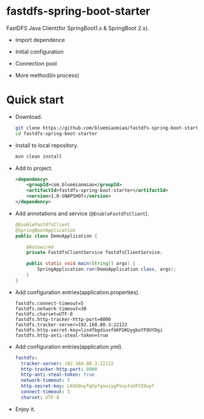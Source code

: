 # fastdfs-spring-boot-starter

FastDFS Java Client(for SpringBoot1.x & SpringBoot 2.x).

* Import dependence

* Initial configuration

* Connection pool

* More method(in process)

# Quick start

* Download.

    ```bash
    git clone https://github.com/bluemiaomiao/fastdfs-spring-boot-starter.git
    cd fastdfs-spring-boot-starter
    ```

* Install to local repository.

    ```bash
    mvn clean install
    ```
    
* Add to project.

    ```xml
    <dependency>
        <groupId>com.bluemiaomiao</groupId>
        <artifactId>fastdfs-spring-boot-starter</artifactId>
        <version>1.0-SNAPSHOT</version>
    </dependency>
    ```

* Add annotations and service (``@EnableFastdfsClient``).

    ```java
    @EnableFastdfsClient
    @SpringBootApplication
    public class DemoApplication {
    
        @Autowired
        private FastdfsClientService fastdfsClientService;
    
        public static void main(String[] args) {
            SpringApplication.run(DemoApplication.class, args);
        }
    }
    ```
* Add configuration entries(application.properties).

    ```properties
    fastdfs.connect-timeout=5
    fastdfs.network-timeout=30
    fastdfs.charset=UTF-8
    fastdfs.http-tracker-http-port=8000
    fastdfs.tracker-server=192.168.80.3:22122
    fastdfs.http-secret-key=lzsdfbgdiuxfbKFGKUygboYFOUYDgi
    fastdfs.http-anti-steal-token=true
    ```

* Add configuration entries(application.yml).

    ```yml
    fastdfs:
      tracker-server: 192.168.80.3:22122
      http-tracker-http-port: 8000
      http-anti-steal-token: true
      network-timeout: 5
      http-secret-key: LKUGDuyfgUyfgouiygFVuyfoUFVIOuyf
      connect-timeout: 5
      charset: UTF-8
    ```
    
* Enjoy it.